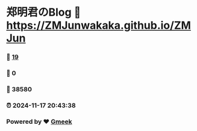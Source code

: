 # 郑明君のBlog :link: https://ZMJunwakaka.github.io/ZMJun 
### :page_facing_up: [19](https://ZMJunwakaka.github.io/ZMJun/tag.html) 
### :speech_balloon: 0 
### :hibiscus: 38580 
### :alarm_clock: 2024-11-17 20:43:38 
### Powered by :heart: [Gmeek](https://github.com/Meekdai/Gmeek)
